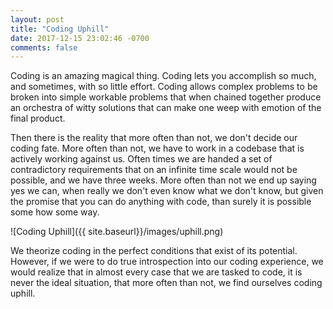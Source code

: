 ```yaml
---
layout: post
title: "Coding Uphill"
date: 2017-12-15 23:02:46 -0700
comments: false
---
```


Coding is an amazing magical thing. Coding lets you accomplish so much, and sometimes, with so little effort. Coding allows complex problems to be broken into simple workable problems that when chained together produce an orchestra of witty solutions that can make one weep with emotion of the final product. 

Then there is the reality that more often than not, we don't decide our coding fate. More often than not, we have to work in a codebase that is actively working against us. Often times we are handed a set of contradictory requirements that on an infinite time scale would not be possible, and we have three weeks. More often than not we end up saying yes we can, when really we don't even know what we don't know, but given the promise that you can do anything with code, than surely it is possible some how some way. 

![Coding Uphill]({{ site.baseurl}}/images/uphill.png)

We theorize coding in the perfect conditions that exist of its potential. However, if we were to do true introspection into our coding experience, we would realize that in almost every case that we are tasked to code, it is never the ideal situation, that more often than not, we find ourselves coding uphill. 


